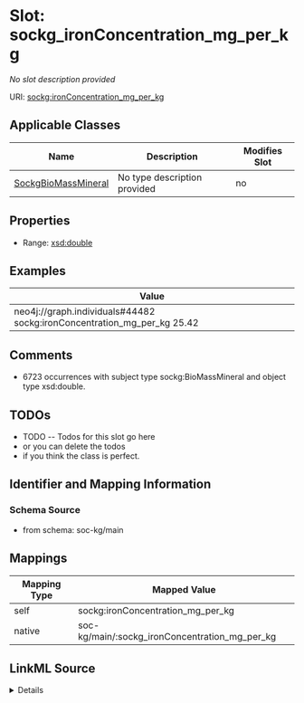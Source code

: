 

# Slot: sockg_ironConcentration_mg_per_kg


_No slot description provided_





URI: [sockg:ironConcentration_mg_per_kg](http://www.semanticweb.org/sockg/ontologies/2024/0/soil-carbon-ontology/ironConcentration_mg_per_kg)



<!-- no inheritance hierarchy -->





## Applicable Classes

| Name | Description | Modifies Slot |
| --- | --- | --- |
| [SockgBioMassMineral](../classes/SockgBioMassMineral.md) | No type description provided |  no  |







## Properties

* Range: [xsd:double](http://www.w3.org/2001/XMLSchema#double)






## Examples

| Value |
| --- |
| neo4j://graph.individuals#44482 sockg:ironConcentration_mg_per_kg 25.42 |

## Comments

* 6723 occurrences with subject type sockg:BioMassMineral and object type xsd:double.

## TODOs

* TODO -- Todos for this slot go here
* or you can delete the todos
* if you think the class is perfect.

## Identifier and Mapping Information







### Schema Source


* from schema: soc-kg/main




## Mappings

| Mapping Type | Mapped Value |
| ---  | ---  |
| self | sockg:ironConcentration_mg_per_kg |
| native | soc-kg/main/:sockg_ironConcentration_mg_per_kg |




## LinkML Source

<details>
```yaml
name: sockg_ironConcentration_mg_per_kg
description: No slot description provided
todos:
- TODO -- Todos for this slot go here
- or you can delete the todos
- if you think the class is perfect.
comments:
- 6723 occurrences with subject type sockg:BioMassMineral and object type xsd:double.
examples:
- value: neo4j://graph.individuals#44482 sockg:ironConcentration_mg_per_kg 25.42
from_schema: soc-kg/main
rank: 1000
slot_uri: sockg:ironConcentration_mg_per_kg
alias: sockg_ironConcentration_mg_per_kg
domain_of:
- sockg_BioMassMineral
range: double

```
</details>
